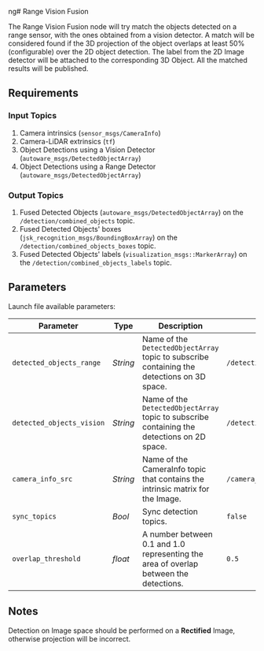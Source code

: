 ng# Range Vision Fusion

The Range Vision Fusion node will try match the objects detected on a range sensor, with the ones obtained from a vision detector. 
A match will be considered found if the 3D projection of the object overlaps at least 50% (configurable) over the 2D object detection.
The label from the 2D Image detector will be attached to the corresponding 3D Object. All the matched results will be published. 

## Requirements

### Input Topics
1. Camera intrinsics (`sensor_msgs/CameraInfo`)
1. Camera-LiDAR extrinsics (`tf`)
1. Object Detections using a Vision Detector (`autoware_msgs/DetectedObjectArray`)
1. Object Detections using a Range Detector (`autoware_msgs/DetectedObjectArray`)

### Output Topics
1. Fused Detected Objects (`autoware_msgs/DetectedObjectArray`) on the `/detection/combined_objects` topic.
1. Fused Detected Objects' boxes (`jsk_recognition_msgs/BoundingBoxArray`) on the `/detection/combined_objects_boxes` topic.
1. Fused Detected Objects' labels (`visualization_msgs::MarkerArray`) on the `/detection/combined_objects_labels` topic.

## Parameters

Launch file available parameters:

|Parameter| Type| Description|Default|
----------|-----|--------|---|
|`detected_objects_range`|*String* |Name of the `DetectedObjectArray` topic to subscribe containing the detections on 3D space.|`/detection/lidar_objects`|
|`detected_objects_vision`|*String*|Name of the `DetectedObjectArray` topic to subscribe containing the detections on 2D space.|`/detection/vision_objects`|
|`camera_info_src`|*String*|Name of the CameraInfo topic that contains the intrinsic matrix for the Image.|`/camera_info`|
|`sync_topics`|*Bool*|Sync detection topics.|`false`|
|`overlap_threshold`|*float*|A number between 0.1 and 1.0 representing the area of overlap between the detections.|`0.5`|

## Notes

Detection on Image space should be performed on a **Rectified** Image, otherwise projection will be incorrect.